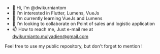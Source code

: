 - 👋 Hi, I’m @dwikurniantom
- 👀 I’m interested in Flutter, Lumens, VueJs
- 🌱 I’m currently learning VueJs and Lumens
- 💞️ I’m looking to collaborate on Point of sales and logistic application
- 📫 How to reach me, Just e-mail me at dwikurnianto.mulyadien@gmail.com

<!---
dwikurniantom/dwikurniantom is a ✨ special ✨ repository because its `README.md` (this file) appears on your GitHub profile.
You can click the Preview link to take a look at your changes.
--->

Feel free to use my public repository, but don't forget to mention !
